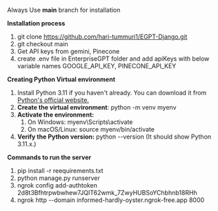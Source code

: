 Always Use **main** branch for installation

**Installation process**
  1. git clone https://github.com/hari-tummuri1/EGPT-Django.git
  2. git checkout main
  3. Get API keys from gemini, Pinecone
  4. create .env file in EnterpriseGPT folder and add apiKeys with below variable names GOOGLE_API_KEY, PINECONE_API_KEY

**Creating Python Virtual environment**
  1. Install Python 3.11 if you haven't already. You can download it from [Python's official website.](https://www.python.org/downloads/)
  2. **Create the virtual environment**: python -m venv myenv
  3. **Activate the environment:**
       1. On Windows:  myenv\Scripts\activate
       2. On macOS/Linux: source myenv/bin/activate
  4. **Verify the Python version:**  python --version (It should show Python 3.11.x.)

**Commands to run the server**

  1. pip install -r reequirements.txt
  2. python manage.py runserver
  3. ngrok config add-authtoken 2d8t3Bfhtrpwbwhew7JQIT62wmk_7ZwyHUBSoYChbhnb18RHh
  4. ngrok http --domain informed-hardly-oyster.ngrok-free.app 8000
